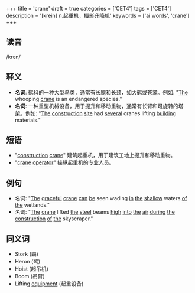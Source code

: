 +++
title = 'crane'
draft = true
categories = ['CET4']
tags = ['CET4']
description = '[krein] n.起重机，摄影升降机'
keywords = ['ai words', 'crane']
+++

## 读音
/krɛn/

## 释义
- **名词**: 鹤科的一种大型鸟类，通常有长腿和长颈，如大鹤或苍鹭。例如: "[The](/post/the/) whooping [crane](/post/crane/) is an endangered species."
- **名词**: 一种重型机械设备，用于提升和移动重物，通常有长臂和可旋转的塔架。例如: "[The](/post/the/) [construction](/post/construction/) [site](/post/site/) had [several](/post/several/) cranes lifting [building](/post/building/) materials."

## 短语
- "[construction](/post/construction/) [crane](/post/crane/)" 建筑起重机，用于建筑工地上提升和移动重物。
- "[crane](/post/crane/) [operator](/post/operator/)" 操纵起重机的专业人员。

## 例句
- 名词: "[The](/post/the/) [graceful](/post/graceful/) [crane](/post/crane/) [can](/post/can/) [be](/post/be/) seen wading [in](/post/in/) [the](/post/the/) [shallow](/post/shallow/) waters [of](/post/of/) [the](/post/the/) wetlands."
- 名词: "[The](/post/the/) [crane](/post/crane/) lifted [the](/post/the/) [steel](/post/steel/) beams [high](/post/high/) [into](/post/into/) [the](/post/the/) [air](/post/air/) [during](/post/during/) [the](/post/the/) [construction](/post/construction/) [of](/post/of/) [the](/post/the/) skyscraper."

## 同义词
- Stork (鹳)
- Heron (鹭)
- Hoist (起吊机)
- Boom (吊臂)
- Lifting [equipment](/post/equipment/) (起重设备)
